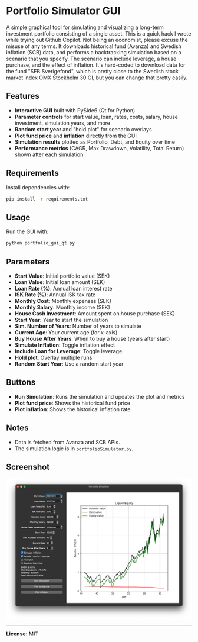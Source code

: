 # Portfolio Simulator GUI

A simple graphical tool for simulating and visualizing a long-term investment portfolio consisting of a single asset. 
This is a quick hack I wrote while trying out Github Copilot. Not being an economist, please excuse the misuse of any terms.
It downloads historical fund (Avanza) and Swedish inflation (SCB) data, and performs a backtracking simulation based on a scenario that you specify.
The scenario can include leverage, a house purchase, and the effect of inflation. 
It's hard-coded to download data for the fund "SEB Sverigefond", which is pretty close to the Swedish stock market index OMX Stockholm 30 GI, but you can change that pretty easily.  

## Features

- **Interactive GUI** built with PySide6 (Qt for Python)
- **Parameter controls** for start value, loan, rates, costs, salary, house investment, simulation years, and more
- **Random start year** and "hold plot" for scenario overlays
- **Plot fund price** and **inflation** directly from the GUI
- **Simulation results** plotted as Portfolio, Debt, and Equity over time
- **Performance metrics** (CAGR, Max Drawdown, Volatility, Total Return) shown after each simulation

## Requirements

Install dependencies with:

```bash
pip install -r requirements.txt
```

## Usage

Run the GUI with:

```bash
python portfolio_gui_qt.py
```

## Parameters

- **Start Value**: Initial portfolio value (SEK)
- **Loan Value**: Initial loan amount (SEK)
- **Loan Rate (%)**: Annual loan interest rate
- **ISK Rate (%)**: Annual ISK tax rate
- **Monthly Cost**: Monthly expenses (SEK)
- **Monthly Salary**: Monthly income (SEK)
- **House Cash Investment**: Amount spent on house purchase (SEK)
- **Start Year**: Year to start the simulation
- **Sim. Number of Years**: Number of years to simulate
- **Current Age**: Your current age (for x-axis)
- **Buy House After Years**: When to buy a house (years after start)
- **Simulate Inflation**: Toggle inflation effect
- **Include Loan for Leverage**: Toggle leverage
- **Hold plot**: Overlay multiple runs
- **Random Start Year**: Use a random start year

## Buttons

- **Run Simulation**: Runs the simulation and updates the plot and metrics
- **Plot fund price**: Shows the historical fund price
- **Plot inflation**: Shows the historical inflation rate

## Notes

- Data is fetched from Avanza and SCB APIs.
- The simulation logic is in `portfolioSimulator.py`.

## Screenshot

![Screenshot](screenshot.png) 

---

**License:** MIT